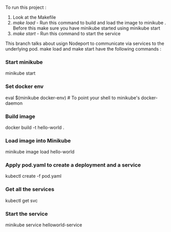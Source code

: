 To run this project :

1) Look at the Makefile
2) _make load_ - Run this command to build and load the image to minikube . Before this make sure you have minikube started using minikube start
3) _make start_ - Run this command to start the service 

This branch talks about usign Nodeport to communicate via services to the underlying pod. make load and make start have the following commands :

### Start minikube
minikube start

### Set docker env
eval $(minikube docker-env)             # To point your shell to minikube's docker-daemon

### Build image
docker build -t hello-world .

### Load image into Minikube
minikube image load hello-world

### Apply  pod.yaml to create a deployment and a service 
kubectl create -f pod.yaml

### Get all the services
kubectl get svc

### Start the service
minikube service helloworld-service
